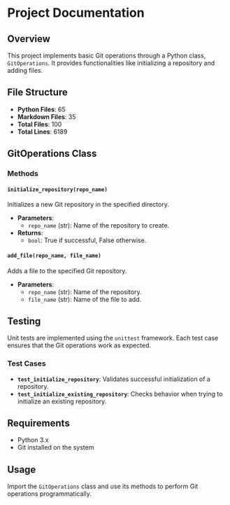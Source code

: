 # Project Documentation

## Overview
This project implements basic Git operations through a Python class, `GitOperations`. It provides functionalities like initializing a repository and adding files.

## File Structure
- **Python Files**: 65
- **Markdown Files**: 35
- **Total Files**: 100
- **Total Lines**: 6189

## GitOperations Class
### Methods

#### `initialize_repository(repo_name)`
Initializes a new Git repository in the specified directory.
- **Parameters**: 
  - `repo_name` (str): Name of the repository to create.
- **Returns**: 
  - `bool`: True if successful, False otherwise.

#### `add_file(repo_name, file_name)`
Adds a file to the specified Git repository.
- **Parameters**:
  - `repo_name` (str): Name of the repository.
  - `file_name` (str): Name of the file to add.

## Testing
Unit tests are implemented using the `unittest` framework. Each test case ensures that the Git operations work as expected.

### Test Cases
- **`test_initialize_repository`**: Validates successful initialization of a repository.
- **`test_initialize_existing_repository`**: Checks behavior when trying to initialize an existing repository.

## Requirements
- Python 3.x
- Git installed on the system

## Usage
Import the `GitOperations` class and use its methods to perform Git operations programmatically.